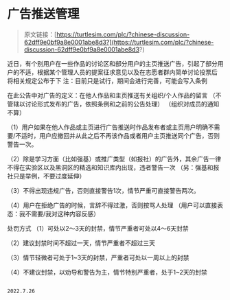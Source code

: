 # 广告推送管理

> 原文链接：[https://turtlesim.com/plc/?chinese-discussion-62dff9e0bf9a8e0001abe8d3?](https://turtlesim.com/plc/?chinese-discussion-62dff9e0bf9a8e0001abe8d3?)



近日，有个别用户在一些作品的讨论区和部分用户的主页推送广告，引起了部分用户的不适，根据某个管理人员的提案征求意见以及在志愿者群内简单讨论投票后 将相关规定公布于下 注：目前只是试行，期间会进行完善，可能会写入条例

在此公告中对广告的定义：在他人作品和主页推送有关组织/个人作品的留言 （不管辖以讨论形式发布的广告，依照条例和之前的公告处理） （组织对成员的通知不算）

（1）用户如果在他人作品或主页进行广告推送时作品发布者或主页用户明确不需要/不适时，用户应撤回并从此之后不再该作品或者用户主页推送同个广告，否则警告一次。

（2）除是学习方面（比如强基）或推广类型（如报社）的广告外，其余广告一律不得在实验区以及黑洞区的精选和知识库内出现，违者警告一次 （另：强基和报社只是举例，不要过度延伸）

（3）不得出现违规广告，否则直接警告1次，情节严重可直接警告两次。

（4）用户在拒绝广告的时候，言辞不得过激，否则按骂人处理 （用户可以直接表态：我不需要/我对这种内容反感）

处罚方式 （1）可处以2～3天的封禁，情节严重者可处以4～6天封禁

（2）建议封禁时间不超过一天，情节严重者不超过三天

（3）情节轻微者可处于1\~3天的封禁，严重者可处以一周以上的封禁

（4）不建议封禁，以劝导和警告为主，情节特别严重者，处于1\~2天的封禁

```
                                                                                    2022.7.26
```
